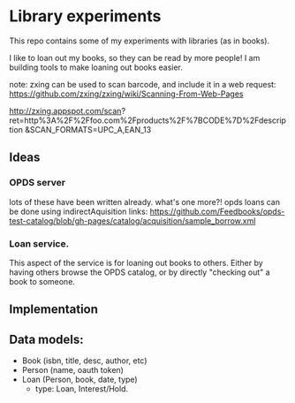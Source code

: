 # Library experiments

This repo contains some of my experiments with libraries (as in books).

I like to loan out my books, so they can be read by more people! I am building
tools to make loaning out books easier.


note: zxing can be used to scan barcode, and include it in a web request:
https://github.com/zxing/zxing/wiki/Scanning-From-Web-Pages

  http://zxing.appspot.com/scan? 
    ret=http%3A%2F%2Ffoo.com%2Fproducts%2F%7BCODE%7D%2Fdescription
    &SCAN_FORMATS=UPC_A,EAN_13

## Ideas

### OPDS server

  lots of these have been written already. what's one more?!
  opds loans can be done using indirectAquisition links:
    https://github.com/Feedbooks/opds-test-catalog/blob/gh-pages/catalog/acquisition/sample_borrow.xml

### Loan service.

  This aspect of the service is for loaning out books to others. Either by
having others browse the OPDS catalog, or by directly "checking out" a book to
someone.

## Implementation

## Data models:
  * Book (isbn, title, desc, author, etc)
  * Person (name, oauth token)
  * Loan (Person, book, date, type)
    * type: Loan, Interest/Hold.
